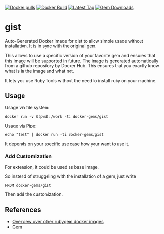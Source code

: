[![Docker pulls](https://img.shields.io/docker/pulls/rubygem/gist.svg)](https://hub.docker.com/r/rubygem/gist/)
[![Docker Build](https://img.shields.io/docker/automated/rubygem/gist.svg)](https://hub.docker.com/r/rubygem/gist/)
[![Latest Tag](https://img.shields.io/github/tag/docker-rubygem/gist.svg)](https://hub.docker.com/r/rubygem/gist/)
[![Gem Downloads](https://img.shields.io/gem/dt/gist.svg)](https://rubygems.org/gems/gist/)
# gist

Auto-Generated Docker image for gist to allow simple usage without installation.
It is in sync with the original gem.

This allows to use a specific version of your favorite gem and ensures that this image will be supported in future.
The image is generated automatically from a github repository by Docker Hub.
This ensures that you exactly know what is in the image and what not.

It lets you use Ruby Tools without the need to install ruby on your machine.

## Usage

Usage via file system:

`docker run -v $(pwd):/work -ti docker-gems/gist`

Usage via Pipe:

`echo "test" | docker run -ti docker-gems/gist`

It depends on your specific use case how your want to use it.

### Add Customization

For extension, it could be used as base image.

So instead of struggeling with the installation of a gem, just write

`FROM docker-gems/gist`

Then add the customization.

## References

 - [Overview over other rubygem docker images](https://github.com/thinkbot/docker-rubygem)
 - [Gem](https://rubygems.org/gems/gist/)
